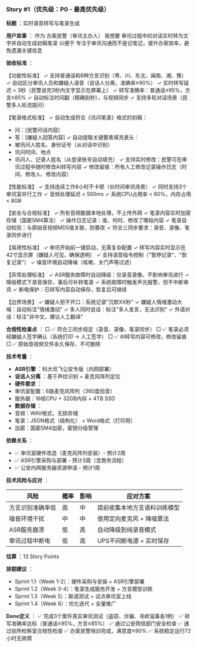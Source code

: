 ### Story #1（优先级：P0 - 最高优先级）

 **标题** ：实时语音转写与笔录生成

 **用户故事** ：
作为 办案民警（审讯主办人）
我想要 审讯过程中的对话实时转为文字并自动生成初稿笔录
以便于 专注于审讯沟通而不是记笔记，提升办案效率，避免遗漏关键信息

 **验收标准** ：

【功能性标准】
✓ 支持普通话和6种方言识别（粤、川、东北、闽南、湘、豫）
✓ 自动区分审讯人员和嫌疑人语音（说话人分离，准确率≥90%）
✓ 实时转写延迟 < 3秒（民警说完3秒内文字显示在屏幕上）
✓ 转写准确率：普通话≥95%，方言≥85%
✓ 自动标注时间戳（精确到秒），与视频同步
✓ 支持多轮对话场景（民警多人轮流提问）

【笔录格式标准】
✓ 自动生成符合《讯问笔录》格式的初稿：

* 问：[民警问话内容]
* 答：[嫌疑人回答内容]
  ✓ 自动提取关键要素填充表头：
* 被讯问人姓名、身份证号（从对话中识别）
* 讯问时间、地点
* 讯问人、记录人姓名（从登录账号自动填充）
  ✓ 支持实时修改：民警可在审讯过程中随时修改AI转写内容
  ✓ 修改留痕：所有人工修改记录操作日志（时间、修改人、修改内容）

【性能标准】
✓ 支持连续工作8小时不卡顿（长时间审讯场景）
✓ 同时支持3个审讯室并行工作
✓ 音频处理延迟 < 500ms
✓ 系统CPU占用率 < 60%，内存占用 < 8GB

【安全与合规标准】
✓ 所有音频数据本地处理，不上传外网
✓ 笔录内容实时加密存储（国密SM4算法）
✓ 操作日志记录：谁、何时、修改了哪段内容
✓ 笔录自动校验：与原始音视频MD5值关联，防篡改
✓ 符合三同步要求：录音、录像、笔录同步进行

【易用性标准】
✓ 审讯开始前一键启动，无需复杂配置
✓ 转写内容实时显示在42寸显示屏（嫌疑人可见，确保透明）
✓ 支持语音指令控制（"暂停记录"、"恢复记录"）
✓ 噪音环境自动降噪（咳嗽、关门声等过滤）

【异常处理标准】
✓ ASR服务故障时自动降级：仅录音录像，不影响审讯进行
✓ 降级模式下录音保存，事后可补转笔录
✓ 系统故障时触发声光报警，但不中断审讯
✓ 断电保护：已转写内容自动保存，恢复后可继续

【边界场景】
✓ 嫌疑人拒不开口：系统记录"沉默XX秒"
✓ 嫌疑人情绪激动大喊：自动标注"情绪激动"
✓ 多人同时说话：标注"多人发言，无法识别"
✓ 外语对话：标注"非中文，建议人工翻译"

 **合规性检查点** ：
□ ✅ 符合三同步规定（录音、录像、笔录同步）
□ ✅ 笔录必须经嫌疑人签字确认（系统打印 → 人工签字）
□ ✅ AI转写内容可修改，修改留痕
□ ✅ 原始音视频文件永久保存，不可删除

 **技术考量** ：

* **ASR引擎** ：科大讯飞公安专版（内网部署）
* **说话人分离** ：基于声纹识别 + 麦克风阵列定位
* **硬件要求** ：
* 审讯室配置：6路麦克风阵列（360度拾音）
* 服务器：16核CPU + 32GB内存 + 4TB SSD
* **数据存储** ：
* 音频：WAV格式，无损存储
* 笔录：JSON格式（结构化） + Word格式（打印用）
* 加密：国密SM4加密，密钥分级管理

 **依赖关系** ：

* ✅ 审讯室硬件改造（麦克风阵列安装）- 预计2周
* ✅ ASR引擎采购与部署 - 预计3周（含商务流程）
* ✅ 公安内网服务器资源申请 - 预计1周

 **技术风险与应对** ：

| 风险             | 概率 | 影响 | 应对方案                     |
| ---------------- | ---- | ---- | ---------------------------- |
| 方言识别准确率低 | 高   | 中   | 提前收集本地方言语料训练模型 |
| 噪音环境干扰     | 中   | 中   | 使用定向麦克风 + 降噪算法    |
| ASR服务崩溃      | 低   | 高   | 自动降级到纯录音模式         |
| 审讯过程中断电   | 低   | 高   | UPS不间断电源 + 实时保存     |

 **估算** ：13 Story Points

 **排期建议** ：

* Sprint 1.1（Week 1-2）：硬件采购与安装 + ASR引擎部署
* Sprint 1.2（Week 3-4）：笔录生成服务开发 + 方言模型训练
* Sprint 1.3（Week 5）：联调测试 + 试点审讯室上线
* Sprint 1.4（Week 6）：优化迭代 + 全量推广

 **Done定义** ：
✅ 完成3个案件真实审讯测试（盗窃、诈骗、寻衅滋事各1例）
✅ 转写准确率达标（普通话≥95%，方言≥85%）
✅ 通过公安网信部门安全检查
✅ 通过驻所检察室合规性检查
✅ 办案民警培训完成，满意度≥90%
✅ 系统稳定运行72小时无故障
